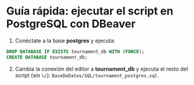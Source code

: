 # Guía rápida: ejecutar el script en PostgreSQL con DBeaver

1) Conéctate a la base **postgres** y ejecuta:
```sql
DROP DATABASE IF EXISTS tournament_db WITH (FORCE);
CREATE DATABASE tournament_db;
```
2) Cambia la conexión del editor a **tournament_db** y ejecuta el resto del script (sin `\c`):
`BaseDeDatos/SQL/tournament_postgres.sql`.
